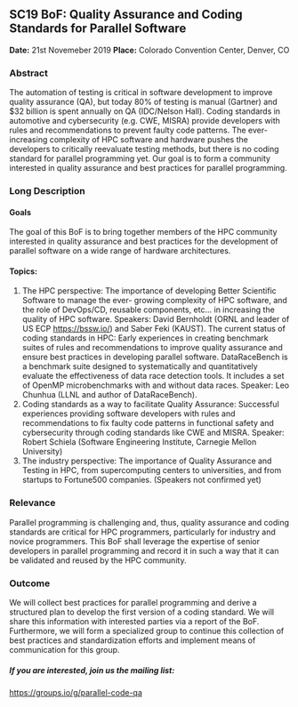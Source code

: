 ## SC19 BoF: Quality Assurance and Coding Standards for Parallel Software

**Date:** 21st Novemeber 2019
**Place:** Colorado Convention Center, Denver, CO

### Abstract
The automation of testing is critical in software development to improve quality assurance (QA), but today 80% of testing is manual (Gartner) and $32 billion is spent annually on QA (IDC/Nelson Hall). Coding standards in automotive and cybersecurity (e.g. CWE, MISRA) provide developers with rules and recommendations to prevent faulty code patterns. The ever-increasing complexity of HPC software and hardware pushes the developers to critically reevaluate testing methods, but there is no coding standard for parallel programming yet. Our goal is to form a community interested in quality assurance and best practices for parallel programming.

### Long Description

#### Goals
The goal of this BoF is to bring together members of the HPC community interested in quality assurance and best practices for the development of parallel software on a wide range of hardware architectures.

#### Topics:
1. The HPC perspective: The importance of developing Better Scientific Software to manage the ever- growing complexity of HPC software, and the role of DevOps/CD, reusable components, etc... in increasing the quality of HPC software. Speakers: David Bernholdt (ORNL and leader of US ECP https://bssw.io/) and Saber Feki (KAUST).
The current status of coding standards in HPC: Early experiences in creating benchmark suites of rules and recommendations to improve quality assurance and ensure best practices in developing parallel software. DataRaceBench is a benchmark suite designed to systematically and quantitatively evaluate the effectiveness of data race detection tools. It includes a set of OpenMP microbenchmarks with and without data races. Speaker: Leo Chunhua (LLNL and author of DataRaceBench).
2. Coding standards as a way to facilitate Quality Assurance: Successful experiences providing software developers with rules and recommendations to fix faulty code patterns in functional safety and cybersecurity through coding standards like CWE and MISRA. Speaker: Robert Schiela (Software Engineering Institute, Carnegie Mellon University)
3. The industry perspective: The importance of Quality Assurance and Testing in HPC, from supercomputing centers to universities, and from startups to Fortune500 companies. (Speakers not confirmed yet)

### Relevance
Parallel programming is challenging and, thus, quality assurance and coding standards are
critical for HPC programmers, particularly for industry and novice programmers. This BoF shall leverage the expertise of senior developers in parallel programming and record it in such a way that it can be validated and reused by the HPC community.

### Outcome
We will collect best practices for parallel programming and derive a structured plan to develop
the first version of a coding standard. We will share this information with interested parties via a report of the BoF. Furthermore, we will form a specialized group to continue this collection of best practices and standardization efforts and implement means of communication for this group.


##### **If you are interested, join us the mailing list:**
https://groups.io/g/parallel-code-qa
